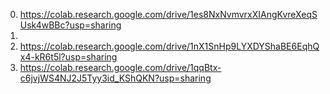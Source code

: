 0. https://colab.research.google.com/drive/1es8NxNvmvrxXIAngKvreXeqSUsk4wBBc?usp=sharing
2. 
20. https://colab.research.google.com/drive/1nX1SnHp9LYXDYShaBE6EqhQx4-kR6t5l?usp=sharing
22. https://colab.research.google.com/drive/1qqBtx-c6jvjWS4NJ2J5Tyy3id_KShQKN?usp=sharing
